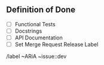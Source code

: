 <!--
Release Issue Template

This template is to be used when a new feature ready to be released to the DAML public API. /
Any changes after this feature has merged should only be hot fixes and enhancements. 
It is crucial that all code has been tested (unit & functional) and all documentation is complete
-->

## Definition of Done

- [ ] Functional Tests <!-- (Do all functional tests pass?) -->
- [ ] Docstrings <!-- (Does every public method have a NumPy style docstring?) -->
- [ ] API Documentation <!-- (Does autosummary in the reference guide correctly link all public methods?) -->
- [ ] Set Merge Request Release Label <!-- The merge request MUST be labeled under release:: -->

/label ~ARiA ~issue::dev